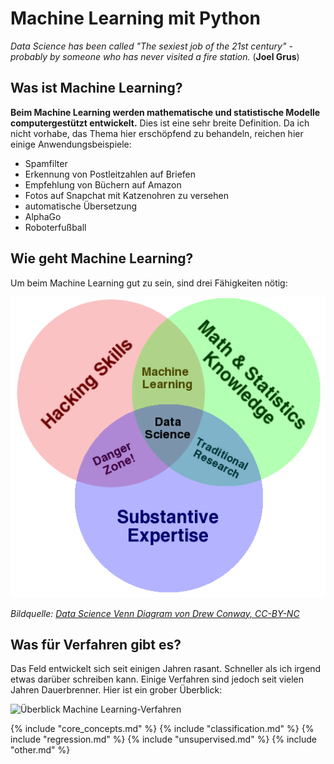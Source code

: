 
# Machine Learning mit Python

*Data Science has been called "The sexiest job of the 21st century" - probably by someone who has never visited a fire station.* (**Joel Grus**)

## Was ist Machine Learning?

**Beim Machine Learning werden mathematische und statistische Modelle computergestützt entwickelt.** Dies ist eine sehr breite Definition. Da ich nicht vorhabe, das Thema hier erschöpfend zu behandeln, reichen hier einige Anwendungsbeispiele:

* Spamfilter
* Erkennung von Postleitzahlen auf Briefen
* Empfehlung von Büchern auf Amazon
* Fotos auf Snapchat mit Katzenohren zu versehen
* automatische Übersetzung
* AlphaGo
* Roboterfußball

## Wie geht Machine Learning?

Um beim Machine Learning gut zu sein, sind drei Fähigkeiten nötig:

![Venn Diagram of Data Science](images/venn_diagram.png)

*Bildquelle: [Data Science Venn Diagram von Drew Conway, CC-BY-NC](http://drewconway.com/zia/2013/3/26/the-data-science-venn-diagram)*

## Was für Verfahren gibt es?

Das Feld entwickelt sich seit einigen Jahren rasant. Schneller als ich irgend etwas darüber schreiben kann. Einige Verfahren sind jedoch seit vielen Jahren Dauerbrenner. Hier ist ein grober Überblick:

![Überblick Machine Learning-Verfahren](images/ML_overview.png)

{% include "core_concepts.md" %}
{% include "classification.md" %}
{% include "regression.md" %}
{% include "unsupervised.md" %}
{% include "other.md" %}
